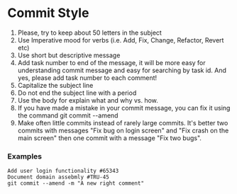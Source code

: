 
# Commit Style

1. Please, try to keep about 50 letters in the subject
2. Use Imperative mood for verbs (i.e. Add, Fix, Change, Refactor, Revert etc)
3. Use short but descriptive message
4. Add task number to end of the message, it will be more easy for understanding commit message and easy for searching by task id. And yes, please add task number to each comment!
5. Capitalize the subject line
6. Do not end the subject line with a period
7. Use the body for explain what and why vs. how.
8. If you have made a mistake in your commit message, you can fix it using the command git commit --amend
9. Make often little commits instead of rarely large commits. It's better two commits with messages "Fix bug on login screen" and "Fix crash on the main screen" then one commit with a message "Fix two bugs".

### Examples
```
Add user login functionality #65343
Document domain assebmly #TRU-45
git commit --amend -m "A new right comment"
```
